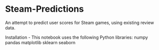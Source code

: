 # Steam-Predictions
An attempt to predict user scores for Steam games, using existing review data.

Installation - This notebook uses the following Python libraries:
  numpy
  pandas
  matplotlib
  sklearn
  seaborn
  
